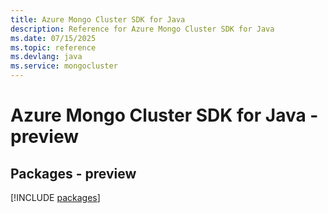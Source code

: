 ```yaml
---
title: Azure Mongo Cluster SDK for Java
description: Reference for Azure Mongo Cluster SDK for Java
ms.date: 07/15/2025
ms.topic: reference
ms.devlang: java
ms.service: mongocluster
---
```

# Azure Mongo Cluster SDK for Java - preview
## Packages - preview
[!INCLUDE [packages](mongo-cluster-index.md)]